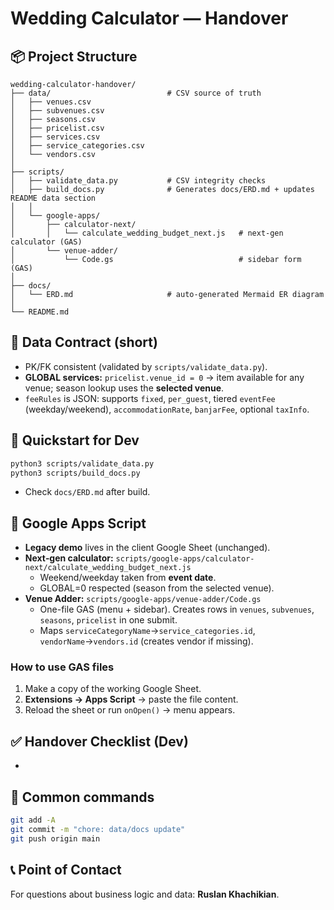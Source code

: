 # Wedding Calculator — Handover

## 📦 Project Structure

```
wedding-calculator-handover/
├── data/                          # CSV source of truth
│   ├── venues.csv
│   ├── subvenues.csv
│   ├── seasons.csv
│   ├── pricelist.csv
│   ├── services.csv
│   ├── service_categories.csv
│   └── vendors.csv
│
├── scripts/
│   ├── validate_data.py           # CSV integrity checks
│   ├── build_docs.py              # Generates docs/ERD.md + updates README data section
│   │
│   └── google-apps/
│       ├── calculator-next/
│       │   └── calculate_wedding_budget_next.js   # next‑gen calculator (GAS)
│       └── venue-adder/
│           └── Code.gs                            # sidebar form (GAS)
│
├── docs/
│   └── ERD.md                     # auto‑generated Mermaid ER diagram
│
└── README.md
```

## 🔗 Data Contract (short)

- PK/FK consistent (validated by `scripts/validate_data.py`).
- **GLOBAL services:** `pricelist.venue_id = 0` → item available for any venue; season lookup uses the **selected venue**.
- `feeRules` is JSON: supports `fixed`, `per_guest`, tiered `eventFee` (weekday/weekend), `accommodationRate`, `banjarFee`, optional `taxInfo`.

## 🚀 Quickstart for Dev

```bash
python3 scripts/validate_data.py
python3 scripts/build_docs.py
```

- Check `docs/ERD.md` after build.

## 🧮 Google Apps Script

- **Legacy demo** lives in the client Google Sheet (unchanged).
- **Next‑gen calculator:** `scripts/google-apps/calculator-next/calculate_wedding_budget_next.js`
  - Weekend/weekday taken from **event date**.
  - GLOBAL=0 respected (season from the selected venue).
- **Venue Adder:** `scripts/google-apps/venue-adder/Code.gs`
  - One-file GAS (menu + sidebar). Creates rows in `venues`, `subvenues`, `seasons`, `pricelist` in one submit.
  - Maps `serviceCategoryName`→`service_categories.id`, `vendorName`→`vendors.id` (creates vendor if missing).

### How to use GAS files

1. Make a copy of the working Google Sheet.
2. **Extensions → Apps Script** → paste the file content.
3. Reload the sheet or run `onOpen()` → menu appears.

## ✅ Handover Checklist (Dev)

-

## 🔄 Common commands

```bash
git add -A
git commit -m "chore: data/docs update"
git push origin main
```

## 📞 Point of Contact

For questions about business logic and data: **Ruslan Khachikian**.

